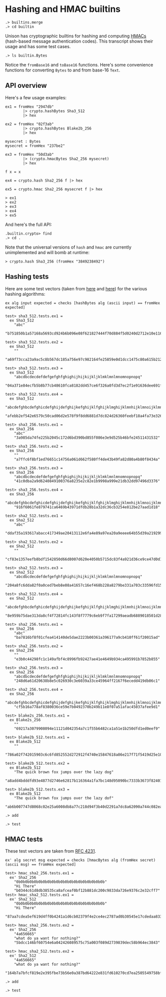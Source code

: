 # Hashing and HMAC builtins

```ucm:hide
.> builtins.merge
.> cd builtin
```

Unison has cryptographic builtins for hashing and computing [HMACs](https://en.wikipedia.org/wiki/HMAC) (hash-based message authentication codes). This transcript shows their usage and has some test cases.

```ucm
.> ls builtin.Bytes
```
Notice the `fromBase16` and `toBase16` functions. Here's some convenience functions for converting `Bytes` to and from base-16 `Text`.

## API overview

Here's a few usage examples:

```unison
ex1 = fromHex "2947db"
        |> crypto.hashBytes Sha3_512
        |> hex

ex2 = fromHex "02f3ab"
        |> crypto.hashBytes Blake2b_256
        |> hex

mysecret : Bytes
mysecret = fromHex "237be2"

ex3 = fromHex "50d3ab"
        |> (crypto.hmacBytes Sha2_256 mysecret)
        |> hex

f x = x

ex4 = crypto.hash Sha2_256 f |> hex

ex5 = crypto.hmac Sha2_256 mysecret f |> hex

> ex1
> ex2
> ex3
> ex4
> ex5
```

And here's the full API:

```ucm
.builtin.crypto> find
.> cd .
```

Note that the universal versions of `hash` and `hmac` are currently unimplemented and will bomb at runtime:

```unison
> crypto.hash Sha3_256 (fromHex "3849238492")
```

## Hashing tests

Here are some test vectors (taken from [here](https://www.di-mgt.com.au/sha_testvectors.html) and [here](https://en.wikipedia.org/wiki/BLAKE_(hash_function))) for the various hashing algorithms:

```unison:hide
ex alg input expected = checks [hashBytes alg (ascii input) == fromHex expected]

test> sha3_512.tests.ex1 =
  ex Sha3_512
    "abc"
    "b751850b1a57168a5693cd924b6b096e08f621827444f70d884f5d0240d2712e10e116e9192af3c91a7ec57647e3934057340b4cf408d5a56592f8274eec53f0"

test> sha3_512.tests.ex2 =
  ex Sha3_512
    ""
    "a69f73cca23a9ac5c8b567dc185a756e97c982164fe25859e0d1dcc1475c80a615b2123af1f5f94c11e3e9402c3ac558f500199d95b6d3e301758586281dcd26"

test> sha3_512.tests.ex3 =
  ex Sha3_512
    "abcdbcdecdefdefgefghfghighijhijkijkljklmklmnlmnomnopnopq"
    "04a371e84ecfb5b8b77cb48610fca8182dd457ce6f326a0fd3d7ec2f1e91636dee691fbe0c985302ba1b0d8dc78c086346b533b49c030d99a27daf1139d6e75e"

test> sha3_512.tests.ex4 =
  ex Sha3_512
    "abcdefghbcdefghicdefghijdefghijkefghijklfghijklmghijklmnhijklmnoijklmnopjklmnopqklmnopqrlmnopqrsmnopqrstnopqrstu"
    "afebb2ef542e6579c50cad06d2e578f9f8dd6881d7dc824d26360feebf18a4fa73e3261122948efcfd492e74e82e2189ed0fb440d187f382270cb455f21dd185"

test> sha3_256.tests.ex1 =
  ex Sha3_256
    "abc"
    "3a985da74fe225b2045c172d6bd390bd855f086e3e9d525b46bfe24511431532"

test> sha3_256.tests.ex2 =
  ex Sha3_256
    ""
    "a7ffc6f8bf1ed76651c14756a061d662f580ff4de43b49fa82d80a4b80f8434a"

test> sha3_256.tests.ex3 =
  ex Sha3_256
    "abcdbcdecdefdefgefghfghighijhijkijkljklmklmnlmnomnopnopq"
    "41c0dba2a9d6240849100376a8235e2c82e1b9998a999e21db32dd97496d3376"

test> sha3_256.tests.ex4 =
  ex Sha3_256
    "abcdefghbcdefghicdefghijdefghijkefghijklfghijklmghijklmnhijklmnoijklmnopjklmnopqklmnopqrlmnopqrsmnopqrstnopqrstu"
    "916f6061fe879741ca6469b43971dfdb28b1a32dc36cb3254e812be27aad1d18"

test> sha2_512.tests.ex1 =
  ex Sha2_512
    "abc"
    "ddaf35a193617abacc417349ae20413112e6fa4e89a97ea20a9eeee64b55d39a2192992a274fc1a836ba3c23a3feebbd454d4423643ce80e2a9ac94fa54ca49f"

test> sha2_512.tests.ex2 =
  ex Sha2_512
    ""
    "cf83e1357eefb8bdf1542850d66d8007d620e4050b5715dc83f4a921d36ce9ce47d0d13c5d85f2b0ff8318d2877eec2f63b931bd47417a81a538327af927da3e"

test> sha2_512.tests.ex3 =
  ex Sha2_512
    "abcdbcdecdefdefgefghfghighijhijkijkljklmklmnlmnomnopnopq"
    "204a8fc6dda82f0a0ced7beb8e08a41657c16ef468b228a8279be331a703c33596fd15c13b1b07f9aa1d3bea57789ca031ad85c7a71dd70354ec631238ca3445"

test> sha2_512.tests.ex4 =
  ex Sha2_512
    "abcdefghbcdefghicdefghijdefghijkefghijklfghijklmghijklmnhijklmnoijklmnopjklmnopqklmnopqrlmnopqrsmnopqrstnopqrstu"
    "8e959b75dae313da8cf4f72814fc143f8f7779c6eb9f7fa17299aeadb6889018501d289e4900f7e4331b99dec4b5433ac7d329eeb6dd26545e96e55b874be909"

test> sha2_256.tests.ex1 =
  ex Sha2_256
    "abc"
    "ba7816bf8f01cfea414140de5dae2223b00361a396177a9cb410ff61f20015ad"

test> sha2_256.tests.ex2 =
  ex Sha2_256
    ""
    "e3b0c44298fc1c149afbf4c8996fb92427ae41e4649b934ca495991b7852b855"

test> sha2_256.tests.ex3 =
  ex Sha2_256
    "abcdbcdecdefdefgefghfghighijhijkijkljklmklmnlmnomnopnopq"
    "248d6a61d20638b8e5c026930c3e6039a33ce45964ff2167f6ecedd419db06c1"

test> sha2_256.tests.ex4 =
  ex Sha2_256
    "abcdefghbcdefghicdefghijdefghijkefghijklfghijklmghijklmnhijklmnoijklmnopjklmnopqklmnopqrlmnopqrsmnopqrstnopqrstu"
    "cf5b16a778af8380036ce59e7b0492370b249b11e8f07a51afac45037afee9d1"

test> blake2s_256.tests.ex1 =
  ex Blake2s_256
    ""
    "69217a3079908094e11121d042354a7c1f55b6482ca1a51e1b250dfd1ed0eef9"

test> blake2b_512.tests.ex1 =
  ex Blake2b_512
    ""
    "786a02f742015903c6c6fd852552d272912f4740e15847618a86e217f71f5419d25e1031afee585313896444934eb04b903a685b1448b755d56f701afe9be2ce"

test> blake2b_512.tests.ex2 =
  ex Blake2b_512
    "The quick brown fox jumps over the lazy dog"
    "a8add4bdddfd93e4877d2746e62817b116364a1fa7bc148d95090bc7333b3673f82401cf7aa2e4cb1ecd90296e3f14cb5413f8ed77be73045b13914cdcd6a918"

test> blake2b_512.tests.ex3 =
  ex Blake2b_512
    "The quick brown fox jumps over the lazy dof"
    "ab6b007747d8068c02e25a6008db8a77c218d94f3b40d2291a7dc8a62090a744c082ea27af01521a102e42f480a31e9844053f456b4b41e8aa78bbe5c12957bb"
```

```ucm:hide
.> add
```

```ucm
.> test
```

## HMAC tests

These test vectors are taken from [RFC 4231](https://tools.ietf.org/html/rfc4231#section-4.3).

```unison
ex' alg secret msg expected = checks [hmacBytes alg (fromHex secret) (ascii msg) == fromHex expected]

test> hmac_sha2_256.tests.ex1 =
  ex' Sha2_256
    "0b0b0b0b0b0b0b0b0b0b0b0b0b0b0b0b0b0b0b0b"
    "Hi There"
    "b0344c61d8db38535ca8afceaf0bf12b881dc200c9833da726e9376c2e32cff7"
test> hmac_sha2_512.tests.ex1 =
  ex' Sha2_512
    "0b0b0b0b0b0b0b0b0b0b0b0b0b0b0b0b0b0b0b0b"
    "Hi There"
    "87aa7cdea5ef619d4ff0b4241a1d6cb02379f4e2ce4ec2787ad0b30545e17cdedaa833b7d6b8a702038b274eaea3f4e4be9d914eeb61f1702e696c203a126854"

test> hmac_sha2_256.tests.ex2 =
  ex' Sha2_256
    "4a656665"
    "what do ya want for nothing?"
    "5bdcc146bf60754e6a042426089575c75a003f089d2739839dec58b964ec3843"

test> hmac_sha2_512.tests.ex2 =
  ex' Sha2_512
    "4a656665"
    "what do ya want for nothing?"
    "164b7a7bfcf819e2e395fbe73b56e0a387bd64222e831fd610270cd7ea2505549758bf75c05a994a6d034f65f8f0e6fdcaeab1a34d4a6b4b636e070a38bce737"
```

```ucm:hide
.> add
```

```ucm
.> test
```

